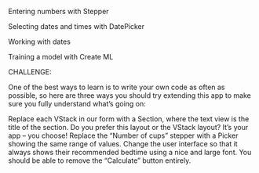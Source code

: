 Entering numbers with Stepper

Selecting dates and times with DatePicker

Working with dates

Training a model with Create ML


CHALLENGE:

One of the best ways to learn is to write your own code as often as possible, so here are three ways you should try extending this app to make sure you fully understand what’s going on:

Replace each VStack in our form with a Section, where the text view is the title of the section. Do you prefer this layout or the VStack layout? It’s your app – you choose!
Replace the “Number of cups” stepper with a Picker showing the same range of values.
Change the user interface so that it always shows their recommended bedtime using a nice and large font. You should be able to remove the “Calculate” button entirely.
